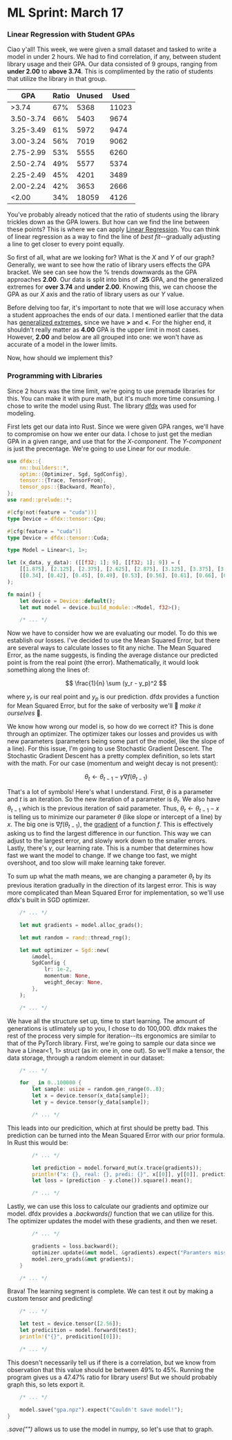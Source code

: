 # ML Sprint: March 17
### Linear Regression with Student GPAs

Ciao y'all! This week, we were given a small dataset and tasked to write a model in under 2 hours. We had to find correlation, if any, between student library usage and their GPA. Our data consisted of 9 groups, ranging from **under 2.00** to **above 3.74**. This is complimented by the ratio of students that utilize the library in that group.

| GPA       | Ratio | Unused | Used |
|-----------|-------|--------|------|
| >3.74     | 67%   | 5368   | 11023|
| 3.50-3.74 | 66%   | 5403   | 9674 |
| 3.25-3.49 | 61%   | 5972   | 9474 |
| 3.00-3.24 | 56%   | 7019   | 9062 |
| 2.75-2.99 | 53%   | 5555   | 6260 |
| 2.50-2.74 | 49%   | 5577   | 5374 |
| 2.25-2.49 | 45%   | 4201   | 3489 |
| 2.00-2.24 | 42%   | 3653   | 2666 |
| <2.00     | 34%   | 18059  | 4126 |

You've probably already noticed that the ratio of students using the library trickles down as the GPA lowers. But how can we find the line between these points? This is where we can apply <u>Linear Regression</u>. You can think of linear regression as a way to find the line of *best fit*--gradually adjusting a line to get closer to every point equally. 

So first of all, what are we looking for? What is the *X* and *Y* of our graph? Generally, we want to see how the ratio of library users effects the GPA bracket. We see can see how the % trends downwards as the GPA approaches **2.00**. Our data is split into bins of **.25** GPA, and the generalized extremes for **over 3.74** and **under 2.00**. Knowing this, we can choose the GPA as our *X* axis and the ratio of library users as our *Y* value.

Before delving too far, it's important to note that we will lose accuracy when a student approaches the ends of our data. I mentioned earlier that the data has <u>generalized extremes</u>, since we have **>** and **<**. For the higher end, it shouldn't really matter as **4.00** GPA is the upper limit in most cases. However, **2.00** and below are all grouped into one: we won't have as accurate of a model in the lower limits.

Now, how should we implement this?

### Programming with Libraries

Since 2 hours was the time limit, we're going to use premade libraries for this. You can make it with pure math, but it's much more time consuming. I chose to write the model using Rust. The library <u>dfdx</u> was used for modeling.

First lets get our data into Rust. Since we were given GPA ranges, we'll have to compromise on how we enter our data. I chose to just get the median GPA in a given range, and use that for the *X-component*. The *Y-component* is just the precentage. We're going to use Linear for our module.

```rust
use dfdx::{
    nn::builders::*,
    optim::{Optimizer, Sgd, SgdConfig},
    tensor::{Trace, TensorFrom},
    tensor_ops::{Backward, MeanTo},
};
use rand::prelude::*;

#[cfg(not(feature = "cuda"))]
type Device = dfdx::tensor::Cpu;

#[cfg(feature = "cuda")]
type Device = dfdx::tensor::Cuda;

type Model = Linear<1, 1>;

let (x_data, y_data): ([[f32; 1]; 9], [[f32; 1]; 9]) = (
    [[1.875], [2.125], [2.375], [2.625], [2.875], [3.125], [3.375], [3.625], [3.875]], // X
    [[0.34], [0.42], [0.45], [0.49], [0.53], [0.56], [0.61], [0.66], [0.67]] // Y
);

fn main() {
    let device = Device::default();
    let mut model = device.build_module::<Model, f32>();

    /* ... */
```

Now we have to consider how we are evaluating our model. To do this we establish our losses. I've decided to use the Mean Squared Error, but there are several ways to calculate losses to fit any niche. The Mean Squared Error, as the name suggests, is finding the average distance our predicted point is from the real point (the error). Mathematically, it would look something along the lines of:

$$
\frac{1}{n} \sum (y_r - y_p)^2
$$

where $y_r$ is our real point and $y_p$ is our prediction. dfdx provides a function for Mean Squared Error, but for the sake of verbosity we'll  *make it ourselves* .

We know how wrong our model is, so how do we correct it? This is done through an optimizer. The optimizer takes our losses and provides us with new parameters (parameters being some part of the model, like the slope of a line). For this issue, I'm going to use Stochastic Gradient Descent. The Stochastic Gradient Descent has a pretty complex definition, so lets start with the math. For our case (momentum and weight decay is not present):

$$
\theta _t \leftarrow \theta _{t-1} - \gamma \nabla f(\theta _{t-1})
$$

That's a lot of symbols! Here's what I understand. First, $\theta$ is a parameter and $t$ is an iteration. So the new iteration of a parameter is $\theta _t$. We also have $\theta _{t-1}$ which is the previous iteration of said parameter. Thus, $\theta _t \leftarrow \theta _{t-1} - x$ is telling us to minimize our parameter $\theta$ (like slope or intercept of a line) by $x$. The big one is $\nabla f(\theta _{t-1})$, the <u>gradient</u> of a function $f$. This is effectively asking us to find the largest difference in our function. This way we can adjust to the largest error, and slowly work down to the smaller errors. Lastly, there's $\gamma$, our learning rate. This is a number that determines how fast we want the model to change. If we change too fast, we might overshoot, and too slow will make learning take forever.

To sum up what the math means, we are changing a parameter $\theta _t$ by its previous iteration gradually in the direction of its largest error. This is way more complicated than Mean Squared Error for implementation, so we'll use dfdx's built in SGD optimizer.

```rust
    /* ... */

    let mut gradients = model.alloc_grads();

    let mut random = rand::thread_rng();

    let mut optimizer = Sgd::new(
        &model,
        SgdConfig {
            lr: 1e-2,
            momentum: None,
            weight_decay: None,
        },
    );

    /* ... */
```

We have all the structure set up, time to start learning. The amount of generations is utlimately up to you, I chose to do 100,000. dfdx makes the rest of the process very simple for iteration--its ergonomics are similar to that of the PyTorch library. First, we're going to sample our data since we have a Linear<1, 1> struct (as in: one in, one out). So we'll make a tensor, the data storage, through a random element in our dataset:

```rust
    /* ... */

    for _ in 0..100000 {
        let sample: usize = random.gen_range(0..8);
        let x = device.tensor(x_data[sample]);
        let y = device.tensor(y_data[sample]);

        /* ... */
```

This leads into our predicition, which at first should be pretty bad. This prediction can be turned into the Mean Squared Error with our prior formula. In Rust this would be:

```rust
        /* ... */

        let prediction = model.forward_mut(x.trace(gradients));
        println!("x: {}, real: {}, predi: {}", x[[0]], y[[0]], prediction[[0]]);
        let loss = (prediction - y.clone()).square().mean();

        /* ... */
```

Lastly, we can use this loss to calculate our gradients and optimize our model. dfdx provides a *.backwards()* function that we can utilize for this. The optimizer updates the model with these gradients, and then we reset.

```rust
        /* ... */

        gradients = loss.backward();
        optimizer.update(&mut model, &gradients).expect("Paramters missing");
        model.zero_grads(&mut gradients);
    }

    /* ... */
```

Brava! The learning segment is complete. We can test it out by making a custom tensor and predicting!

```rust
    /* ... */

    let test = device.tensor([2.56]);
    let predicition = model.forward(test);
    println!("{}", predicition[[0]]);

    /* ... */
```

This doesn't necessarily tell us if there is a correlation, but we know from observation that this value should be between 49% to 45%. Running the program gives us a 47.47% ratio for library users! But we should probably graph this, so lets export it.

```rust
    /* ... */

    model.save("gpa.npz").expect("Couldn't save model!");
}
```

*.save("")* allows us to use the model in numpy, so let's use that to graph.
